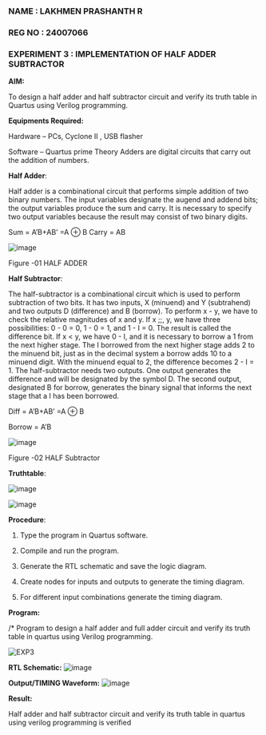  ### NAME : LAKHMEN PRASHANTH R
 ### REG NO :  24007066
 ### EXPERIMENT 3 : IMPLEMENTATION OF  HALF ADDER SUBTRACTOR 

**AIM:**

To design a half adder and half subtractor circuit and verify its truth table in Quartus using Verilog programming.

**Equipments Required:**

Hardware – PCs, Cyclone II , USB flasher 

Software – Quartus prime Theory Adders are digital circuits that carry out the addition of numbers.

**Half Adder**:

Half adder is a combinational circuit that performs simple addition of two binary numbers. The input variables designate the augend and addend bits; the output variables produce the sum and carry. It is necessary to specify two output variables because the result may consist of two binary digits.

Sum = A’B+AB’ =A ⊕ B Carry = AB

![image](https://github.com/naavaneetha/HALF_ADDER_SUBTRACTOR/assets/154305477/bd4a0b2c-cdbc-4184-ab08-81578f121e1f)

Figure -01 HALF ADDER

**Half Subtractor**:

The half-subtractor is a combinational circuit which is used to perform subtraction of two bits. It has two inputs, X (minuend) and Y (subtrahend) and two outputs D (difference) and B (borrow). To perform x - y, we have to check the relative magnitudes of x and y. If x ;;, y, we have three possibilities: 0 - 0 = 0, 1 - 0 = 1, and 1 - I = 0. The result is called the difference bit. If x < y, we have 0 - I, and it is necessary to borrow a 1 from the next higher stage. The I borrowed from the next higher stage adds 2 to the minuend bit, just as in the decimal system a borrow adds 10 to a minuend digit. With the minuend equal to 2, the difference becomes 2 - I = 1. The half-subtractor needs two outputs. One output generates the difference and will be designated by the symbol D. The second output, designated B for borrow, generates the binary signal that informs the next stage that a I has been borrowed. 

Diff = A’B+AB’ =A ⊕ B


Borrow = A’B

 ![image](https://github.com/naavaneetha/HALF_ADDER_SUBTRACTOR/assets/154305477/d76b099c-513f-4e7c-843a-e2fd028a531a)

Figure -02 HALF Subtractor

**Truthtable**:

![image](https://github.com/user-attachments/assets/26179efb-26c2-4919-b3bd-6c4ab9126a79)

![image](https://github.com/user-attachments/assets/bd327a17-b442-4bad-aa11-86647f23d02c)







**Procedure**:

1.	Type the program in Quartus software.

2.	Compile and run the program.

3.	Generate the RTL schematic and save the logic diagram.

4.	Create nodes for inputs and outputs to generate the timing diagram.

5.	For different input combinations generate the timing diagram.


**Program:**

/* Program to design a half adder and full adder circuit and verify its truth table in quartus using Verilog programming.



![EXP3](https://github.com/user-attachments/assets/1b958c20-1fce-4bf2-8df0-3ac51484b5f2)

**RTL Schematic:**
![image](https://github.com/user-attachments/assets/96f34e08-cb76-4ce5-b114-96ef2ed74fde)


**Output/TIMING Waveform:**
![image](https://github.com/user-attachments/assets/1aa63648-d0e1-491c-bdd4-8ec94c3290ab)



**Result:**

Half adder and half subtractor circuit and verify its truth table in quartus  using verilog programming is verified
